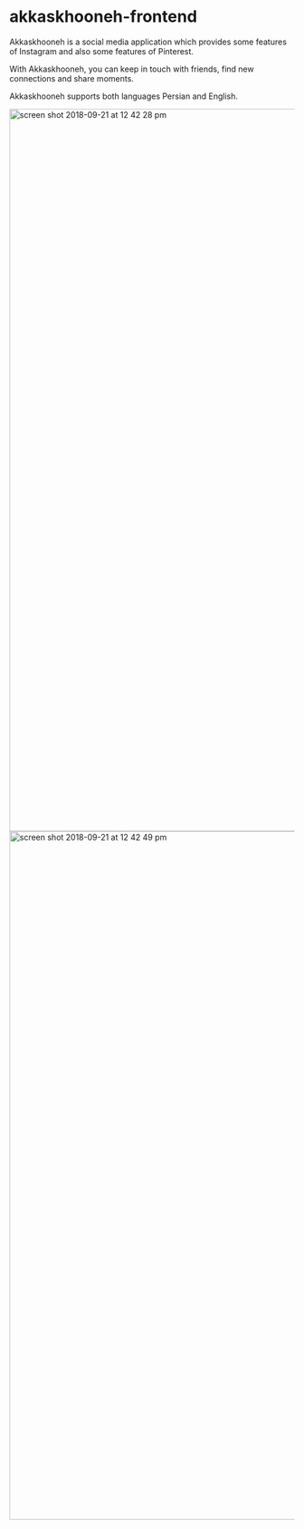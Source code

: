 # akkaskhooneh-frontend
Akkaskhooneh is a social media application which provides some features of Instagram and also some features of Pinterest.

With Akkaskhooneh, you can keep in touch with friends, find new connections and share moments.

Akkaskhooneh supports both languages Persian and English.

<img width="1276" alt="screen shot 2018-09-21 at 12 42 28 pm" src="https://user-images.githubusercontent.com/30384252/45868772-e4bd6c80-bd9b-11e8-9ed4-c7d894f51dce.png">

<img width="1216" alt="screen shot 2018-09-21 at 12 42 49 pm" src="https://user-images.githubusercontent.com/30384252/45868825-fef74a80-bd9b-11e8-801f-18e8f02bba14.png">
